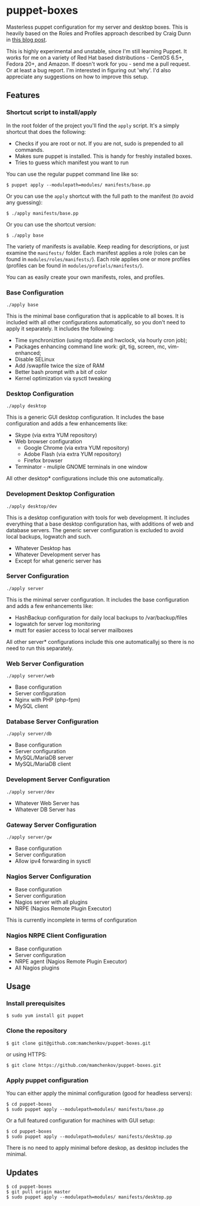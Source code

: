 puppet-boxes
============

Masterless puppet configuration for my server and desktop boxes.  This
is heavily based on the Roles and Profiles approach described by Craig
Dunn in [this blog post](http://www.craigdunn.org/2012/05/239/).

This is highly experimental and unstable, since I'm still learning Puppet.
It works for me on a variety of Red Hat based distributions - CentOS 6.5+, 
Fedora 20+, and Amazon.  If doesn't work for you - send me a pull request.
Or at least a bug report.  I'm interested in figuring out 'why'. I'd also
appreciate any suggestions on how to improve this setup.

Features
--------

### Shortcut script to install/apply

In the root folder of the project you'll find the ```apply``` script.  It's a
simply shortcut that does the following:

* Checks if you are root or not.  If you are not, sudo is prepended to all commands.
* Makes sure puppet is installed.  This is handy for freshly installed boxes.
* Tries to guess which manifest you want to run

You can use the regular puppet command line like so:

```
$ puppet apply --modulepath=modules/ manifests/base.pp
```

Or you can use the ```apply``` shortcut with the full path to the manifest (to
avoid any guessing):

```
$ ./apply manifests/base.pp
```

Or you can use the shortcut version:

```
$ ./apply base
```

The variety of manifests is available.  Keep reading for descriptions, or just 
examine the ```manifests/``` folder.  Each manifest applies a role (roles can
be found in ```modules/roles/manifests/```).  Each role applies one or more
profiles (profiles can be found in ```modules/profiels/manifests/```).

You can as easily create your own manifests, roles, and profiles.

### Base Configuration

```./apply base```

This is the minimal base configuration that is applicable to all boxes.  It is
included with all other configurations automatically, so you don't need to apply
it separately.  It includes the following:

* Time synchroniztion (using ntpdate and hwclock, via hourly cron job);
* Packages enhancing command line work: git, tig, screen, mc, vim-enhanced;
* Disable SELinux
* Add /swapfile twice the size of RAM
* Better bash prompt with a bit of color
* Kernel optimization via sysctl tweaking

### Desktop Configuration

```./apply desktop```

This is a generic GUI desktop configuration.  It includes the base configuration
and adds a few enhancements like:

* Skype (via extra YUM repository)
* Web browser configuration
  * Google Chrome (via extra YUM repository)
  * Adobe Flash (via extra YUM repository)
  * Firefox browser
* Terminator - muliple GNOME terminals in one window

All other desktop* configurations include this one automatically.

### Development Desktop Configuration

```./apply desktop/dev```

This is a desktop configuration with tools for web development.  It includes
everything that a base desktop configuration has, with additions of web and
database servers.  The generic server configuration is excluded to avoid
local backups, logwatch and such.

* Whatever Desktop has
* Whatever Development server has
* Except for what generic server has

### Server Configuration

```./apply server```

This is the minimal server configuration.  It includes the base configuration and
adds a few enhancements like:

* HashBackup configuration for daily local backups to /var/backup/files
* logwatch for server log monitoring
* mutt for easier access to local server mailboxes

All other server* configurations include this one automaticallyj so there is no 
need to run this separately.

### Web Server Configuration

```./apply server/web```

* Base configuration
* Server configuration
* Nginx with PHP (php-fpm)
* MySQL client

### Database Server Configuration

```./apply server/db```

* Base configuration
* Server configuration
* MySQL/MariaDB server
* MySQL/MariaDB client

### Development Server Configuration

```./apply server/dev```

* Whatever Web Server has
* Whatever DB Server has

### Gateway Server Configuration

```./apply server/gw```

* Base configuration
* Server configuration
* Allow ipv4 forwarding in sysctl

### Nagios Server Configuration

* Base configuration
* Server configuration
* Nagios server with all plugins
* NRPE (Nagios Remote Plugin Executor)

This is currently incomplete in terms of configuration

### Nagios NRPE Client Configuration

* Base configuration
* Server configuration
* NRPE agent (Nagios Remote Plugin Executor)
* All Nagios plugins

Usage
-----

### Install prerequisites

```
$ sudo yum install git puppet
```

### Clone the repository

```
$ git clone git@github.com:mamchenkov/puppet-boxes.git
```

or using HTTPS:

```
$ git clone https://github.com/mamchenkov/puppet-boxes.git
```

### Apply puppet configuration

You can either apply the minimal configuration (good for headless servers):

```
$ cd puppet-boxes
$ sudo puppet apply --modulepath=modules/ manifests/base.pp
```

Or a full featured configuration for machines with GUI setup:

```
$ cd puppet-boxes
$ sudo puppet apply --modulepath=modules/ manifests/desktop.pp
```

There is no need to apply minimal before deskop, as desktop includes the minimal.


Updates
-------

```
$ cd puppet-boxes
$ git pull origin master
$ sudo puppet apply --modulepath=modules/ manifests/desktop.pp
```

